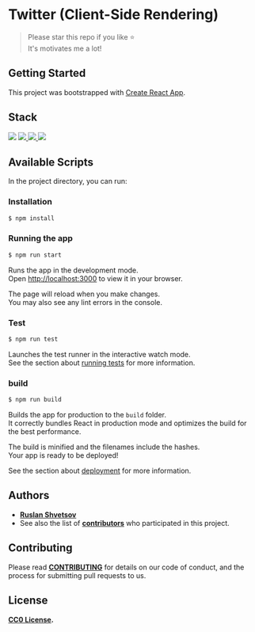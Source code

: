 # Twitter (Client-Side Rendering)

> Please star this repo if you like ⭐ <br>
> It's motivates me a lot!

## Getting Started

This project was bootstrapped with [Create React App](https://github.com/facebook/create-react-app).

## Stack

<a href="https://www.typescriptlang.org/"><img src="https://img.icons8.com/color/50/000000/typescript.png"/></a>
<a href="https://reactjs.org/" target="_blank"> <img src="https://img.icons8.com/color/48/000000/react-native.png"/> </a>
<a href="https://redux.js.org/" target="_blank"> <img src="https://img.icons8.com/color/48/000000/redux.png"/> </a>
<a href="https://mui.com/" target="_blank"> <img src="https://img.icons8.com/color/48/000000/material-ui.png"/> </a>

## Available Scripts

In the project directory, you can run:

### Installation

```bash
$ npm install
```

### Running the app

```bash
$ npm run start
```

Runs the app in the development mode.\
Open [http://localhost:3000](http://localhost:3000) to view it in your browser.

The page will reload when you make changes.\
You may also see any lint errors in the console.

### Test

```bash
$ npm run test
```

Launches the test runner in the interactive watch mode.\
See the section about [running tests](https://facebook.github.io/create-react-app/docs/running-tests) for more information.

### build

```bash
$ npm run build
```

Builds the app for production to the `build` folder.\
It correctly bundles React in production mode and optimizes the build for the best performance.

The build is minified and the filenames include the hashes.\
Your app is ready to be deployed!

See the section about [deployment](https://facebook.github.io/create-react-app/docs/deployment) for more information.

## Authors

- **[Ruslan Shvetsov](https://github.com/developer01234)**
- See also the list of **[contributors](https://github.com/developer01234/twitter-client/graphs/contributors)** who participated in this project.

## Contributing

Please read **[CONTRIBUTING](CONTRIBUTING.md)** for details on our code of conduct, and the process for submitting pull requests to us.

## License

**[CC0 License](LICENSE).**
